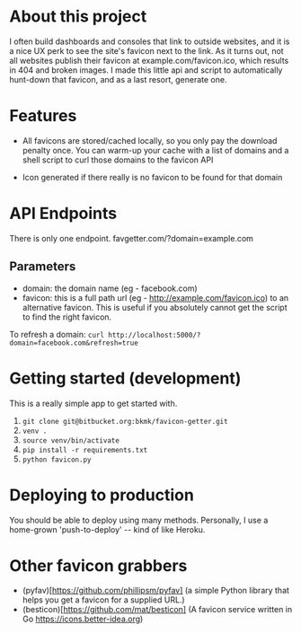 # About this project

I often build dashboards and consoles that link to outside websites, 
and it is a nice UX perk to see the site's favicon next to the link.
As it turns out, not all websites publish their favicon at 
example.com/favicon.ico, which results in 404 and broken images.
I made this little api and script to automatically hunt-down that
favicon, and as a last resort, generate one.

# Features

  - All favicons are stored/cached locally, so you only pay the download
penalty once. You can warm-up your cache with a list of domains and a shell
script to curl those domains to the favicon API

  - Icon generated if there really is no favicon to be found for that domain

# API Endpoints

There is only one endpoint. favgetter.com/?domain=example.com

## Parameters

  - domain: the domain name (eg - facebook.com)
  - favicon: this is a full path url (eg - http://example.com/favicon.ico) to
    an alternative favicon. This is useful if you absolutely cannot get the script
    to find the right favicon. 

To refresh a domain: `curl http://localhost:5000/?domain=facebook.com&refresh=true`


# Getting started (development)

This is a really simple app to get started with.

  1. `git clone git@bitbucket.org:bkmk/favicon-getter.git`
  2. `venv .`
  3. `source venv/bin/activate`
  4. `pip install -r requirements.txt`
  5. `python favicon.py`

# Deploying to production

You should be able to deploy using many methods. Personally, I use a home-grown
'push-to-deploy' -- kind of like Heroku.

# Other favicon grabbers

  - (pyfav)[https://github.com/phillipsm/pyfav] (a simple Python library that helps you get a favicon for a supplied URL.)
  - (besticon)[https://github.com/mat/besticon] (A favicon service written in Go https://icons.better-idea.org)
